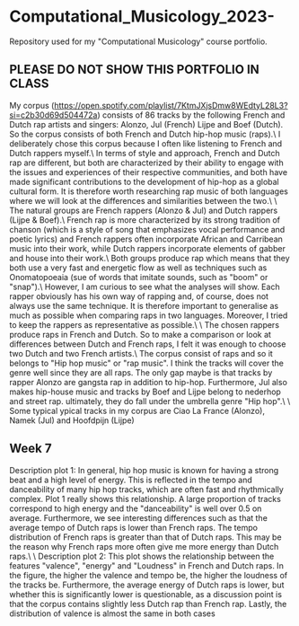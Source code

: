 # Computational_Musicology_2023-
Repository used for my "Computational Musicology" course portfolio. 

## PLEASE DO NOT SHOW THIS PORTFOLIO IN CLASS


My corpus (https://open.spotify.com/playlist/7KtmJXjsDmw8WEdtyL28L3?si=c2b30d69d504472a) consists of 86 tracks by the following French and Dutch rap artists and singers: Alonzo, Jul (French) Lijpe and Boef (Dutch). So the corpus consists of both French and Dutch hip-hop music (raps).\\ 
I deliberately chose this corpus because I often like listening to French and Dutch rappers myself.\\ 
In terms of style and approach, French and Dutch rap are different, but both are characterized by their ability to engage with the issues and experiences of their respective communities, and both have made significant contributions to the development of hip-hop as a global cultural form. It is therefore worth researching rap music of both languages where we will look at the differences and similarities between the two.\\
\\
The natural groups are French rappers (Alonzo & Jul) and Dutch rappers (Lijpe & Boef).\\ 
French rap is more characterized by its strong tradition of chanson (which is a style of song that emphasizes vocal performance and poetic lyrics) and French rappers often incorporate African and Carribean music into their work, while Dutch rappers incorporate elements of gabber and house into their work.\\
Both groups produce rap which means that they both use a very fast and energetic flow as well as techniques such as Onomatopoeaia (sue of words that imitate sounds, such as "boom" or "snap").\\ 
However, I am curious to see what the analyses will show. Each rapper obviously has his own way of rapping and, of course, does not always use the same technique. It is therefore important to generalise as much as possible when comparing raps in two languages. Moreover, I tried to keep the rappers as representative as possible.\\ 
\\ 
The chosen rappers produce raps in French and Dutch. So to make a comparison or look at differences between Dutch and French raps, I felt it was enough to choose two Dutch and two French artists.\\ 
The corpus consist of raps and so it belongs to "Hip hop music" or "rap music". I think the tracks will cover the genre well since they are all raps. 
The only gap maybe is that tracks by rapper Alonzo are gangsta rap in addition to hip-hop. Furthermore, Jul also makes hip-house music and tracks by Boef and Lijpe belong to nederhop and street rap. ultimately, they do fall under the umbrella genre "Hip hop".\\
\\
Some typical ypical tracks in my corpus are Ciao La France (Alonzo), Namek (Jul) and Hoofdpijn (Lijpe) 
   
 ## Week 7
Description plot 1: In general, hip hop music is known for having a strong beat and a high level of energy. This is reflected in the tempo and danceability of many hip hop tracks, which are often fast and rhythmically complex. 
Plot 1 really shows this relationship. A large proportion of tracks correspond to high energy and the "danceability" is well over 0.5 on average. Furthermore, we see interesting differences such as that the average tempo of Dutch raps is lower than French raps. The tempo distribution of French raps is greater than that of Dutch raps. This may be the reason why French raps more often give me more energy than Dutch raps.\\
\\
Description plot 2: This plot shows the relationship between the features "valence", "energy" and "Loudness" in French and Dutch raps. In the figure, the higher the valence and tempo be, the higher the loudness of the tracks be. Furthermore, the average energy of Dutch raps is lower, but whether this is significantly lower is questionable, as a discussion point is that the corpus contains slightly less Dutch rap than French rap. Lastly, the distribution of valence is almost the same in both cases


 
